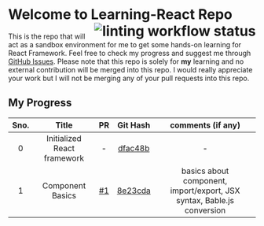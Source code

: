 # Welcome to Learning-React Repo <a href="https://github.com/iamwatchdogs/Learning-React/actions/workflows/linter.yml"><img src="https://github.com/iamwatchdogs/Learning-React/actions/workflows/linter.yml/badge.svg" alt="linting workflow status" title="linting-status" align="right"></a>

This is the repo that will act as a sandbox environment for me to get some hands-on learning for React Framework. Feel free to check my progress and suggest me through [GitHub Issues](../../issues). Please note that this repo is solely for **my** learning and no external contribution will be merged into this repo. I would really appreciate your work but I will not be merging any of your pull requests into this repo.

## My Progress

<div align="center">

| Sno. | Title | PR | Git Hash | comments (if any) |
| :---: | :---: | :---: | :---: | :---: |
| 0 | Initialized React framework | - | [dfac48b](../dfac48b) | - |
| 1 | Component Basics | [#1](../../pull/1) | [8e23cda](../8e23cda) | basics about component, import/export, JSX syntax, Bable.js conversion |

</div>
